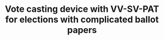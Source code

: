---
title: "Vote casting device with VV-SV-PAT for elections with complicated ballot papers"
collection: publications
permalink: /publications/2011-08-Vote-casting-device-with-VV-SV-PAT-for-elections-with-complicated-ballot-papers
venue: 'International Workshop on Requirements Engineering for Electronic Voting Systems (REVOTE 2011)'
paperurl: 'https://doi.org/10.1109/REVOTE.2011.6045910'
citation: ' Melanie Volkamer,  <b>Jurlind Budurushi</b>,  Denise Demirel, </br> International Workshop on Requirements Engineering for Electronic Voting Systems (REVOTE 2011)</br>'
---